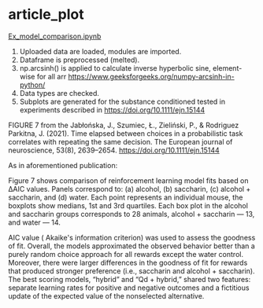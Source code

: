 # article_plot
 
 [Ex_model_comparison.ipynb](https://github.com/ziemianska/article_plot/blob/main/Ex_model_comparison.ipynb)

1. Uploaded data are loaded, modules are imported.
2. Dataframe is preprocessed (melted).
3. np.arcsinh() is applied to calculate inverse hyperbolic sine, element-wise for all arr https://www.geeksforgeeks.org/numpy-arcsinh-in-python/
4. Data types are checked.
5. Subplots are generated for the substance conditioned tested in experiments described in https://doi.org/10.1111/ejn.15144

FIGURE 7 
from the 
Jabłońska, J., Szumiec, Ł., Zieliński, P., & Rodriguez Parkitna, J. (2021). 
Time elapsed between choices in a probabilistic task correlates with repeating the same decision. 
The European journal of neuroscience, 53(8), 2639–2654. https://doi.org/10.1111/ejn.15144

As in aforementioned publication:

Figure 7 shows comparison of reinforcement learning model fits based on ΔAIC values.
 Panels correspond to: 
 (a) alcohol, 
 (b) saccharin, 
 (c) alcohol + saccharin, 
 and (d) water. 
 Each point represents an individual mouse, the boxplots show medians, 1st and 3rd quartiles. 
 Each box plot in the alcohol and saccharin groups corresponds to 28 animals, alcohol + saccharin — 13, and water — 14.
 
 AIC value ( Akaike's information criterion) was used to assess the goodness of fit.
 Overall, the models approximated the observed behavior better than a purely random choice approach for all rewards except the water control. 
 Moreover, there were larger differences in the goodness of fit for rewards that produced stronger preference (i.e., saccharin and alcohol + saccharin). 
 The best scoring models, “hybrid” and “Qd + hybrid,” shared two features: separate learning rates for positive and negative outcomes and a fictitious update of the expected value of the nonselected alternative.
